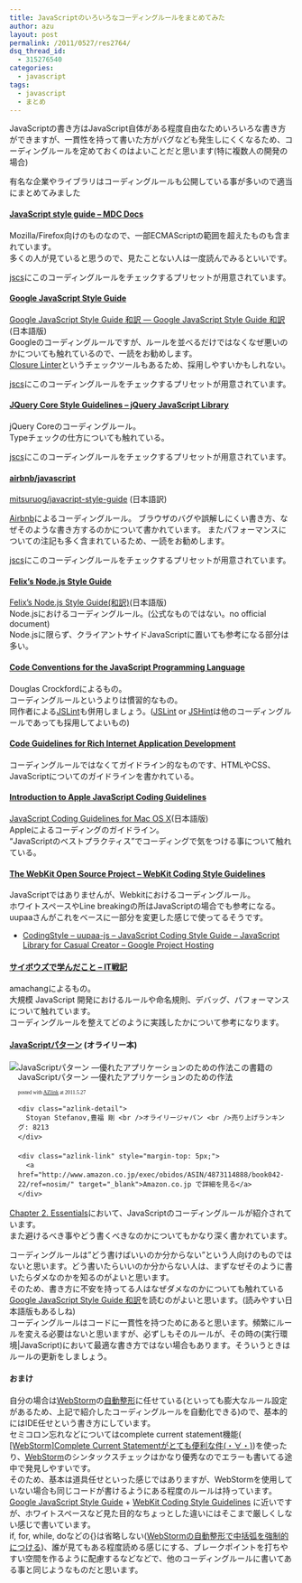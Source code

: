 ```yaml
---
title: JavaScriptのいろいろなコーディングルールをまとめてみた
author: azu
layout: post
permalink: /2011/0527/res2764/
dsq_thread_id:
  - 315276540
categories:
  - javascript
tags:
  - javascript
  - まとめ
---
```

JavaScriptの書き方はJavaScript自体がある程度自由なためいろいろな書き方ができますが、一貫性を持って書いた方がバグなども発生しにくくなるため、コーディングルールを定めておくのはよいことだと思います(特に複数人の開発の場合)

有名な企業やライブラリはコーディングルールも公開している事が多いので適当にまとめてみました

#### [JavaScript style guide &#8211; MDC Docs][1]

Mozilla/Firefox向けのものなので、一部ECMAScriptの範囲を超えたものも含まれています。   
多くの人が見ていると思うので、見たことない人は一度読んでみるといいです。

[jscs][]にこのコーディングルールをチェックするプリセットが用意されています。

#### [Google JavaScript Style Guide][2]

[Google JavaScript Style Guide 和訳 — Google JavaScript Style Guide 和訳][3](日本語版)   
Googleのコーディングルールですが、ルールを並べるだけではなくなぜ悪いのかについても触れているので、一読をお勧めします。   
[Closure Linter][4]というチェックツールもあるため、採用しやすいかもしれない。

[jscs][]にこのコーディングルールをチェックするプリセットが用意されています。

#### [JQuery Core Style Guidelines &#8211; jQuery JavaScript Library][5]

jQuery Coreのコーディングルール。   
Typeチェックの仕方についても触れている。

[jscs][]にこのコーディングルールをチェックするプリセットが用意されています。

#### [airbnb/javascript](https://github.com/airbnb/javascript "airbnb/javascript")

[mitsuruog/javacript-style-guide](https://github.com/mitsuruog/javacript-style-guide "mitsuruog/javacript-style-guide") (日本語訳)

[Airbnb](https://www.airbnb.jp/ "Airbnb")によるコーディングルール。
ブラウザのバグや誤解しにくい書き方、なぜそのような書き方するのかについて書かれています。
またパフォーマンスについての注記も多く含まれているため、一読をお勧めします。

[jscs][]にこのコーディングルールをチェックするプリセットが用意されています。

#### [Felix&#8217;s Node.js Style Guide][7]

[Felix&#8217;s Node.js Style Guide(和訳)][8](日本語版)   
Node.jsにおけるコーディングルール。(公式なものではない。no official document)   
Node.jsに限らず、クライアントサイドJavaScriptに置いても参考になる部分は多い。

#### [Code Conventions for the JavaScript Programming Language][9]

Douglas Crockfordによるもの。   
コーディングルールというよりは慣習的なもの。   
同作者による[JSLint][10]も併用しましょう。([JSLint][10] or [JSHint][11]は他のコーディングルールであっても採用してよいもの)

#### [Code Guidelines for Rich Internet Application Development][12]

コーディングルールではなくてガイドライン的なものです、HTMLやCSS、JavaScriptについてのガイドラインを書かれている。

#### [Introduction to Apple JavaScript Coding Guidelines][13]

[JavaScript Coding Guidelines for Mac OS X][14](日本語版)   
Appleによるコーディングのガイドライン。   
&#8220;JavaScriptのベストプラクティス&#8221;でコーディングで気をつける事について触れている。

#### [The WebKit Open Source Project &#8211; WebKit Coding Style Guidelines][15]

JavaScriptではありませんが、Webkitにおけるコーディングルール。   
ホワイトスペースやLine breakingの所はJavaScriptの場合でも参考になる。   
uupaaさんがこれをベースに一部分を変更した感じで使ってるそうです。

*   [CodingStyle &#8211; uupaa-js &#8211; JavaScript Coding Style Guide &#8211; JavaScript Library for Casual Creator &#8211; Google Project Hosting][16]

#### [サイボウズで学んだこと &#8211; IT戦記][17]

amachangによるもの。   
大規模 JavaScript 開発におけるルールや命名規則、デバッグ、パフォーマンスについて触れています。   
コーディングルールを整えてどのように実践したかについて参考になります。

#### [JavaScriptパターン][18] (オライリー本)

#### 

<div class="azlink-box" style="margin-bottom: 0px;">
  <div class="azlink-image" style="float: left;">
    <a name="azlinklink" href="http://www.amazon.co.jp/exec/obidos/ASIN/4873114888/book042-22/ref=nosim/" target="_blank"></a><img style="border-style: none;" src="http://ecx.images-amazon.com/images/I/51ZoMJ%2BrLhL._SL160_.jpg" alt="JavaScriptパターン ―優れたアプリケーションのための作法" />
  </div>
  
  <div class="azlink-info" style="line-height: 120%; float: left; margin-left: 15px;">
    <div class="azlink-name" style="line-height: 120%; margin-bottom: 10px;">
      <a name="azlinklink" href="http://www.amazon.co.jp/exec/obidos/ASIN/4873114888/book042-22/ref=nosim/" target="_blank"></a>JavaScriptパターン ―優れたアプリケーションのための作法</p> <div class="azlink-powered-date" style="line-height: 120%; margin-top: 5px; font-family: verdana; font-size: 7pt;">
        posted with <a href="http://sakuratan.biz/azlink/dp/JavaScript%E3%83%91%E3%82%BF%E3%83%BC%E3%83%B3%20%E2%80%95%E5%84%AA%E3%82%8C%E3%81%9F%E3%82%A2%E3%83%97%E3%83%AA%E3%82%B1%E3%83%BC%E3%82%B7%E3%83%A7%E3%83%B3%E3%81%AE%E3%81%9F%E3%82%81%E3%81%AE%E4%BD%9C%E6%B3%95/4873114888/book042-22" target="_blank">AZlink</a> at 2011.5.27
      </div>
    </div>
    
    <div class="azlink-detail">
      Stoyan Stefanov,豊福 剛 <br />オライリージャパン <br />売り上げランキング: 8213
    </div>
    
    <div class="azlink-link" style="margin-top: 5px;">
      <a href="http://www.amazon.co.jp/exec/obidos/ASIN/4873114888/book042-22/ref=nosim/" target="_blank">Amazon.co.jp で詳細を見る</a>
    </div>
  </div>
</div>

この書籍の[Chapter 2. Essentials][19]において、JavaScriptのコーディングルールが紹介されています。   
また避けるべき事やどう書くべきなのかについてもかなり深く書かれています。

コーディングルールは&#8221;どう書けばいいのか分からない&#8221;という人向けのものではないと思います。どう書いたらいいのか分からない人は、まずなぜそのように書いたらダメなのかを知るのがよいと思います。   
そのため、書き方に不安を持ってる人はなぜダメなのかについても触れている[Google JavaScript Style Guide 和訳][3]を読むのがよいと思います。(読みやすい日本語版もあるしね)   
コーディングルールはコードに一貫性を持つためにあると思います。頻繁にルールを変える必要はないと思いますが、必ずしもそのルールが、その時の(実行環境|JavaScript)において最適な書き方ではない場合もあります。そういうときはルールの更新をしましょう。

#### おまけ

自分の場合は[WebStorm][20]の[自動整形][21]に任せている(といっても膨大なルール設定があるため、上記で紹介したコーディングルールを自動化できる)ので、基本的にはIDE任せという書き方にしています。   
セミコロン忘れなどについてはcomplete current statement機能([ [WebStorm]Complete Current Statementがとても便利な件(・∀・)][22])を使ったり、[WebStorm][20]のシンタックスチェックはかなり優秀なのでエラーも書いてる途中で発見しやすいです。   
そのため、基本は道具任せといった感じではありますが、WebStormを使用していない場合も同じコードが書けるようにある程度のルールは持っています。   
[Google JavaScript Style Guide][2] + [WebKit Coding Style Guidelines][15] に近いですが、ホワイトスペースなど見た目的なちょっとした違いにはそこまで厳しくしない感じで書いています。   
if, for, while, doなどの{}は省略しない([WebStormの自動整形で中括弧を強制的につける][23])、誰が見てもある程度読める感じにする、ブレークポイントを打ちやすい空間を作るように配慮するなどなどで、他のコーディングルールに書いてある事と同じようなものだと思います。

 [1]: https://developer.mozilla.org/ja/JavaScript_style_guide
 [2]: http://google-styleguide.googlecode.com/svn/trunk/javascriptguide.xml
 [3]: http://cou929.nu/data/google_javascript_style_guide/
 [4]: http://code.google.com/intl/ja/closure/utilities/docs/linter_howto.html
 [5]: http://docs.jquery.com/JQuery_Core_Style_Guidelines
 [6]: http://dojotoolkit.org/community/styleGuide
 [7]: http://nodeguide.com/style.html
 [8]: http://popkirby.github.com/contents/nodeguide/style.html
 [9]: http://javascript.crockford.com/code.html
 [10]: http://www.jslint.com/
 [11]: http://www.jshint.com/
 [12]: http://jibbering.com/faq/notes/code-guidelines/
 [13]: https://developer.apple.com/library/mac/#documentation/ScriptingAutomation/Conceptual/JSCodingGuide/Introduction/Introduction.html
 [14]: http://developer.apple.com/jp/documentation/ScriptingAutomation/Conceptual/JSCodingGuide/
 [15]: http://www.webkit.org/coding/coding-style.html
 [16]: http://code.google.com/p/uupaa-js/wiki/CodingStyle
 [17]: http://d.hatena.ne.jp/amachang/20100917/1284700700
 [18]: http://www.amazon.co.jp/exec/obidos/ASIN/4873114888/book042-22/ref=nosim/
 [19]: http://efcl.info/adiary/JavaScriptPatterns/Chapter2Essentials
 [20]: http://www.jetbrains.com/webstorm/
 [21]: http://efcl.info/2010/1027/res2023/
 [22]: http://blog.livedoor.jp/okashi1/archives/51751259.html
 [23]: http://www.memetodo.co.cc/2011/05/webstorm_29.html
 [jscs]: https://github.com/jscs-dev/node-jscs#preset  "jscs-dev/node-jscs"
